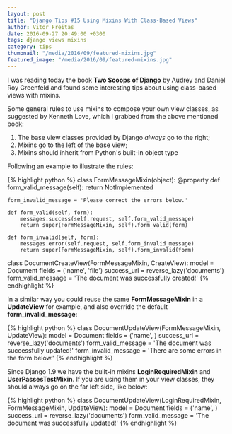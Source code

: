 ```yaml
---
layout: post
title: "Django Tips #15 Using Mixins With Class-Based Views"
author: Vitor Freitas
date: 2016-09-27 20:49:00 +0300
tags: django views mixins
category: tips
thumbnail: "/media/2016/09/featured-mixins.jpg"
featured_image: "/media/2016/09/featured-mixins.jpg"
---
```


I was reading today the book **Two Scoops of Django** by Audrey and Daniel Roy Greenfeld and found some interesting
tips about using class-based views with mixins.

Some general rules to use mixins to compose your own view classes, as suggested by Kenneth Love, which I grabbed from
the above mentioned book:

1. The base view classes provided by Django _always_ go to the right;
2. Mixins go to the left of the base view;
3. Mixins should inherit from Python's built-in object type

Following an example to illustrate the rules:

{% highlight python %}
class FormMessageMixin(object):
    @property
    def form_valid_message(self):
        return NotImplemented

    form_invalid_message = 'Please correct the errors below.'

    def form_valid(self, form):
        messages.success(self.request, self.form_valid_message)
        return super(FormMessageMixin, self).form_valid(form)

    def form_invalid(self, form):
        messages.error(self.request, self.form_invalid_message)
        return super(FormMessageMixin, self).form_invalid(form)


class DocumentCreateView(FormMessageMixin, CreateView):
    model = Document
    fields = ('name', 'file')
    success_url = reverse_lazy('documents')
    form_valid_message = 'The document was successfully created!'
{% endhighlight %}

In a similar way you could reuse the same **FormMessageMixin** in a **UpdateView** for example, and also override
the default **form_invalid_message**:

{% highlight python %}
class DocumentUpdateView(FormMessageMixin, UpdateView):
    model = Document
    fields = ('name', )
    success_url = reverse_lazy('documents')
    form_valid_message = 'The document was successfully updated!'
    form_invalid_message = 'There are some errors in the form below.'
{% endhighlight %}

Since Django 1.9 we have the built-in mixins **LoginRequiredMixin** and **UserPassesTestMixin**. If you are using them
in your view classes, they should always go on the far left side, like below:

{% highlight python %}
class DocumentUpdateView(LoginRequiredMixin, FormMessageMixin, UpdateView):
    model = Document
    fields = ('name', )
    success_url = reverse_lazy('documents')
    form_valid_message = 'The document was successfully updated!'
{% endhighlight %}
